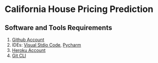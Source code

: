 # California House Pricing Prediction

## Software and Tools Requirements

1. [Github Account](https://github.com)
2. IDEs: [Visual Stdio Code](https://code.visualstudio.com/), [Pycharm](https://www.jetbrains.com/pycharm/download/?section=windows)
3. [Heroku Account](https://www.heroku.com/)
4. [Git CLI](https://git-scm.com/downloads)
